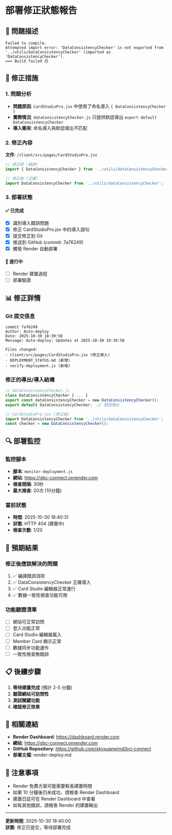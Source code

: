 # 部署修正狀態報告

## 🚨 問題描述
```
Failed to compile. 
Attempted import error: 'DataConsistencyChecker' is not exported from '../utils/dataConsistencyChecker' (imported as 'DataConsistencyChecker'). 
==> Build failed 😞
```

## 🔧 修正措施

### 1. 問題分析
- **問題原因**: `CardStudioPro.jsx` 中使用了命名導入 `{ DataConsistencyChecker }`
- **實際情況**: `dataConsistencyChecker.js` 只提供默認導出 `export default DataConsistencyChecker`
- **導入衝突**: 命名導入與默認導出不匹配

### 2. 修正內容
**文件**: `/client/src/pages/CardStudioPro.jsx`
```javascript
// 修正前 (錯誤)
import { DataConsistencyChecker } from '../utils/dataConsistencyChecker';

// 修正後 (正確)
import DataConsistencyChecker from '../utils/dataConsistencyChecker';
```

### 3. 部署狀態

#### ✅ 已完成
- [x] 識別導入錯誤問題
- [x] 修正 CardStudioPro.jsx 中的導入語句
- [x] 提交修正到 Git
- [x] 推送到 GitHub (commit: 7a76249)
- [x] 觸發 Render 自動部署

#### 🔄 進行中
- [ ] Render 建置過程
- [ ] 部署驗證

## 📊 修正詳情

### Git 提交信息
```
commit 7a76249
Author: Auto-deploy
Date: 2025-10-30 18:39:58
Message: Auto-deploy: Updates at 2025-10-30 18:39:58

Files changed:
- client/src/pages/CardStudioPro.jsx (修正導入)
- DEPLOYMENT_STATUS.md (新增)
- verify-deployment.js (新增)
```

### 修正的導出/導入結構
```javascript
// dataConsistencyChecker.js
class DataConsistencyChecker { ... }
export const dataConsistencyChecker = new DataConsistencyChecker();
export default DataConsistencyChecker;  // 默認導出

// CardStudioPro.jsx (修正後)
import DataConsistencyChecker from '../utils/dataConsistencyChecker';  // 默認導入
const checker = new DataConsistencyChecker();
```

## 🔍 部署監控

### 監控腳本
- **腳本**: `monitor-deployment.js`
- **網站**: https://gbc-connect.onrender.com
- **檢查間隔**: 30秒
- **最大檢查**: 20次 (10分鐘)

### 當前狀態
- **時間**: 2025-10-30 18:40:31
- **狀態**: HTTP 404 (建置中)
- **檢查次數**: 1/20

## 🎯 預期結果

### 修正後應該解決的問題
1. ✅ 編譯錯誤消除
2. ✅ DataConsistencyChecker 正確導入
3. ✅ Card Studio 編輯器正常運行
4. ✅ 數據一致性檢查功能可用

### 功能驗證清單
- [ ] 網站可正常訪問
- [ ] 登入功能正常
- [ ] Card Studio 編輯器載入
- [ ] Member Card 顯示正常
- [ ] 數據同步功能運作
- [ ] 一致性檢查無錯誤

## 📋 後續步驟

1. **等待建置完成** (預計 2-5 分鐘)
2. **驗證網站可訪問性**
3. **測試關鍵功能**
4. **確認修正效果**

## 🔗 相關連結

- **Render Dashboard**: https://dashboard.render.com
- **網站**: https://gbc-connect.onrender.com
- **GitHub Repository**: https://github.com/skyxuanwind/bci-connect
- **部署文檔**: render-deploy.md

## 📝 注意事項

- Render 免費方案可能需要較長建置時間
- 如果 10 分鐘後仍未成功，請檢查 Render Dashboard
- 建置日誌可在 Render Dashboard 中查看
- 如有其他錯誤，請檢查 Render 的建置輸出

---
**更新時間**: 2025-10-30 18:40:00  
**狀態**: 修正已提交，等待部署完成